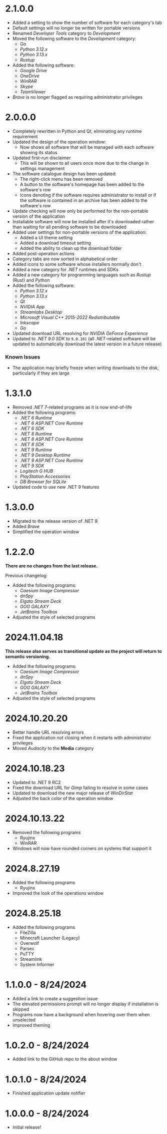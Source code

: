 ﻿# 2.1.0.0

- Added a setting to show the number of software for each category's tab
- Default settings will no longer be written for portable versions
- Renamed _Developer Tools_ category to _Development_
- Moved the following software to the _Development_ category:
  - _Go_
  - _Python 3.12.x_
  - _Python 3.13.x_
  - _Rustup_
- Added the following software:
  - _Google Drive_
  - _OneDrive_
  - _WinRAR_
  - _Skype_
  - _TeamViewer_
- _Brave_ is no longer flagged as requiring administrator privileges

# 2.0.0.0

- Completely rewritten in Python and Qt, eliminating any runtime requirement
- Updated the design of the operation window:
  - Now shows all software that will be managed with each software showing its status
- Updated first-run disclaimer
  - This will be shown to all users once more due to the change in settings management
- The software catalogue design has been updated:
  - The right-click menu has been removed
  - A button to the software's homepage has been added to the software's row
  - Icons denoting if the software requires administrator to install or if the software is contained in an archive has been added to the software's row
- Update checking will now only be performed for the non-portable version of the application
- Installable software will now be installed after it's downloaded rather than waiting for all pending software to be downloaded
- Added user settings for non-portable versions of the application:
  - Added a UI theme setting
  - Added a download timeout setting
  - Added the ability to clean up the download folder
- Added post-operation actions
- Category tabs are now sorted in alphabetical order
- Added icons to some software whose installers normally don't
- Added a new category for _.NET_ runtimes and SDKs
- Added a new category for programming languages such as _Rustup_ (Rust) and _Python_
- Added the following software:
  - _Python 3.12.x_
  - _Python 3.13.x_
  - _Qt_
  - _NVIDIA App_
  - _Streamlabs Desktop_
  - _Microsoft Visual C++ 2015-2022 Redistributable_
  - _Inkscape_
  - _Go_
- Updated download URL resolving for _NVIDIA GeForce Experience_
- Updated to _.NET 9.0 SDK_ to `9.0.101` (all _.NET_-related software will be updated to automatically download the latest version in a future release)

### Known Issues
- The application may briefly freeze when writing downloads to the disk, particularly if they are large

# 1.3.1.0

- Removed _.NET 7_-related programs as it is now end-of-life
- Added the following programs:
  - _.NET 6 Runtime_
  - _.NET 6 ASP.NET Core Runtime_
  - _.NET 6 SDK_
  - _.NET 8 Runtime_
  - _.NET 8 ASP.NET Core Runtime_
  - _.NET 8 SDK_
  - _.NET 9 Runtime_
  - _.NET 9 Desktop Runtime_
  - _.NET 9 ASP.NET Core Runtime_
  - _.NET 9 SDK_
  - _Logitech G HUB_
  - _PlayStation Accessories_
  - _DB Browser for SQLite_
- Updated code to use new .NET 9 features

# 1.3.0.0

- Migrated to the release version of .NET 9
- Added _Brave_
- Simplified the operation window

# 1.2.2.0

**There are no changes from the last release.**

Previous changelog:

- Added the following programs:
  - _Caesium Image Compressor_
  - _dnSpy_
  - _Elgato Stream Deck_
  - _GOG GALAXY_
  - _JetBrains Toolbox_
- Adjusted the style of selected programs

# 2024.11.04.18

**This release also serves as transitional update as the project will return to semantic versioning.**

- Added the following programs:
  - _Caesium Image Compressor_
  - _dnSpy_
  - _Elgato Stream Deck_
  - _GOG GALAXY_
  - _JetBrains Toolbox_
- Adjusted the style of selected programs

# 2024.10.20.20

- Better handle URL resolving errors
- Fixed the application not closing when it restarts with administrator privileges
- Moved _Audacity_ to the **Media** category

# 2024.10.18.23

- Updated to .NET 9 RC2
- Fixed the download URL for _Gimp_ failing to resolve in some cases
- Updated to download the new major release of _WinDirStat_
- Adjusted the back color of the operation window

# 2024.10.13.22

- Removed the following programs
  - Ryujinx
  - WinRAR
- Windows will now have rounded corners on systems that support it

# 2024.8.27.19

- Added the following programs
  - Ryujinx
- Improved the look of the operations window

# 2024.8.25.18

- Added the following programs
  - FileZilla
  - Minecraft Launcher (Legacy)
  - Overwolf
  - Parsec
  - PuTTY
  - Streamlink
  - System Informer

# 1.1.0.0 - 8/24/2024

- Added a link to create a suggestion issue
- The elevated permissions prompt will no longer display if installation is skipped
- Programs now have a background when hovering over them when unselected
- Improved theming

# 1.0.2.0 - 8/24/2024

- Added link to the GitHub repo to the about window

# 1.0.1.0 - 8/24/2024

- Finished application update notifier

# 1.0.0.0 - 8/24/2024

- Initial release!
